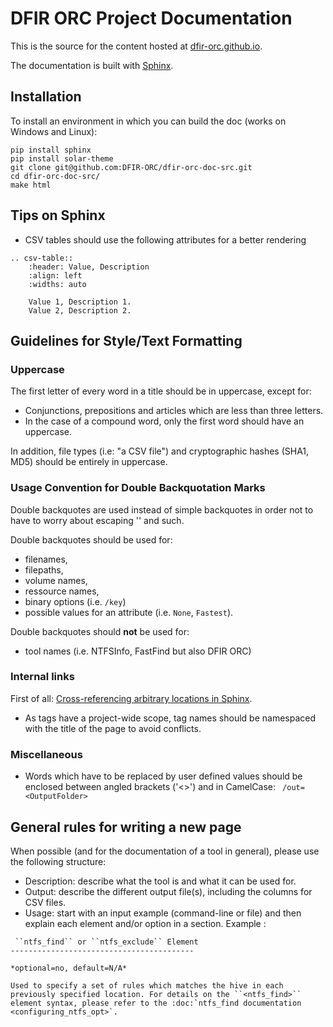 # DFIR ORC Project Documentation

This is the source for the content hosted at [dfir-orc.github.io](https://dfir-orc.github.io).

The documentation is built with [Sphinx](https://www.sphinx-doc.org).

## Installation

To install an environment in which you can build the doc (works on Windows and Linux):

    pip install sphinx
    pip install solar-theme
    git clone git@github.com:DFIR-ORC/dfir-orc-doc-src.git
    cd dfir-orc-doc-src/
    make html

## Tips on Sphinx


  - CSV tables should use the following attributes for a better rendering 

```
.. csv-table::
    :header: Value, Description
    :align: left
    :widths: auto
    
    Value 1, Description 1.
    Value 2, Description 2.
```  
  
## Guidelines for Style/Text Formatting

### Uppercase

The first letter of every word in a title should be in uppercase, except for:
  - Conjunctions, prepositions and articles which are less than three letters.
  - In the case of a compound word, only the first word should have an uppercase.

In addition, file types (i.e: "a CSV file") and cryptographic hashes (SHA1, MD5) should be entirely in uppercase.

### Usage Convention for Double Backquotation Marks

Double backquotes are used instead of simple backquotes in order not to have to worry about escaping '\' and such.

Double backquotes should be used for:
  - filenames,
  - filepaths,
  - volume names,
  - ressource names,
  - binary options (i.e. ``/key``)
  - possible values for an attribute (i.e. ``None``, ``Fastest``).
  
Double backquotes should **not** be used for:
  - tool names (i.e. NTFSInfo, FastFind but also DFIR ORC)

### Internal links

First of all: [Cross-referencing arbitrary locations in Sphinx](http://www.sphinx-doc.org/en/master/usage/restructuredtext/roles.html#ref-role).

  - As tags have a project-wide scope, tag names should be namespaced with the title of the page to avoid conflicts.

### Miscellaneous

  - Words which have to be replaced by user defined values should be enclosed between angled brackets ('<>') and in CamelCase:
    ``` /out=<OutputFolder>```

## General rules for writing a new page

When possible (and for the documentation of a tool in general), please use the following structure:
   - Description: describe what the tool is and what it can be used for.
   - Output: describe the different output file(s), including the columns for CSV files.
   - Usage: start with an input example (command-line or file) and then explain each element and/or option in a section.
  Example :
  
```
 ``ntfs_find`` or ``ntfs_exclude`` Element
-----------------------------------------

*optional=no, default=N/A*

Used to specify a set of rules which matches the hive in each previously specified location. For details on the ``<ntfs_find>`` element syntax, please refer to the :doc:`ntfs_find documentation <configuring_ntfs_opt>`.
```
